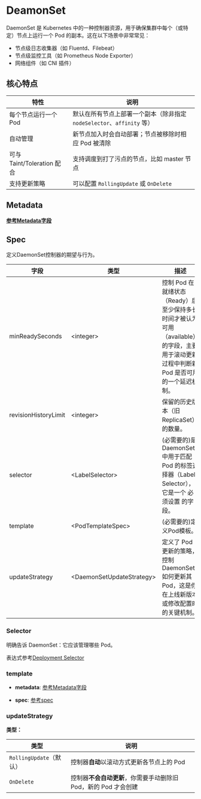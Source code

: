 # DeamonSet

DaemonSet 是 Kubernetes 中的一种控制器资源，用于确保集群中每个（或特定）节点上运行一个 Pod 的副本。这在以下场景中非常常见：

- 节点级日志收集器（如 Fluentd、Filebeat）
- 节点级监控工具（如 Prometheus Node Exporter）
- 网络组件（如 CNI 插件）

## 核心特点

| 特性                     | 说明                                               |
| ---------------------- | ------------------------------------------------ |
| 每个节点运行一个 Pod           | 默认在所有节点上部署一个副本（除非指定 `nodeSelector`、`affinity` 等） |
| 自动管理                   | 新节点加入时会自动部署；节点被移除时相应 Pod 被清除                     |
| 可与 Taint/Toleration 配合 | 支持调度到打了污点的节点，比如 master 节点                        |
| 支持更新策略                 | 可以配置 `RollingUpdate` 或 `OnDelete`                |

## Metadata

**[参考Metadata字段](/kubernetes/PodFeilds.md#metadata)**

## Spec

定义DaemonSet控制器的期望与行为。

|字段|类型|描述|
|----|---|---|
|minReadySeconds|\<integer>|控制 Pod 在就绪状态（Ready）后至少保持多长时间才被认为可用（available） 的字段，主要用于滚动更新过程中判断新 Pod 是否可用的一个延迟机制。|
|revisionHistoryLimit|\<integer>|保留的历史版本（旧 ReplicaSet）的数量。|
|selector|\<LabelSelector>|(必需要的)是 DaemonSet 中用于匹配 Pod 的标签选择器（Label Selector），它是一个 必须设置 的字段。|
|template|\<PodTemplateSpec>|(必需要的)定义Pod模板。|
|updateStrategy|\<DaemonSetUpdateStrategy>|定义了 Pod 更新的策略，控制 DaemonSet 如何更新其 Pod，这是你在上线新版本或修改配置时的关键机制。|

### Selector

明确告诉 DaemonSet：它应该管理哪些 Pod。

表达式参考[Deployment Selector](/kubernetes/Deployment.md#selector)

### template

- **metadata**: [参考Metadata字段](/kubernetes/PodFeilds.md#metadata)

- **spec**: [参考spec](/kubernetes/Deployment.md#spec)

### updateStrategy

**类型：**

| 类型                  | 说明                                     |
| ------------------- | -------------------------------------- |
| `RollingUpdate`（默认） | 控制器**自动**以滚动方式更新各节点上的 Pod              |
| `OnDelete`          | 控制器**不会自动更新**，你需要手动删除旧 Pod，新的 Pod 才会创建 |
